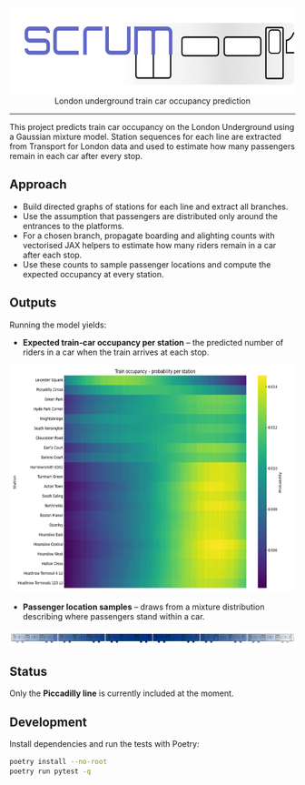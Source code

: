 <p align="center">
  <img width="572" height="153" src="assets/scrum_logo.png">
  <br>
      London underground train car occupancy prediction
</p>

---

This project predicts train car occupancy on the London Underground using
a Gaussian mixture model. Station sequences for each line are
extracted from Transport for London data and used to estimate how many
passengers remain in each car after every stop.

## Approach
- Build directed graphs of stations for each line and extract all branches.
- Use the assumption that passengers are distributed only around the entrances to the platforms.
- For a chosen branch, propagate boarding and alighting counts with vectorised
  JAX helpers to estimate how many riders remain in a car after each stop.
- Use these counts to sample passenger locations and compute the expected
  occupancy at every station.

## Outputs
Running the model yields:

- **Expected train-car occupancy per station** – the predicted number of riders in a car when the train arrives at each stop.

<p align="center">
  <img width="600" height="400" src="assets/occupancy_prob.png">
</p>

- **Passenger location samples** – draws from a mixture distribution describing
  where passengers stand within a car.

<p align="center">
  <img width="600" height="30" src="assets/train.png">
</p>

## Status
Only the **Piccadilly line** is currently included at the moment.

## Development
Install dependencies and run the tests with Poetry:

```bash
poetry install --no-root
poetry run pytest -q
```
